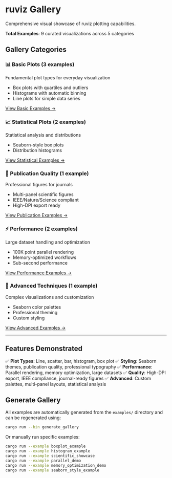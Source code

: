 # ruviz Gallery

Comprehensive visual showcase of ruviz plotting capabilities.

**Total Examples**: 9 curated visualizations across 5 categories

## Gallery Categories

### 📊 Basic Plots (3 examples)

Fundamental plot types for everyday visualization

- Box plots with quartiles and outliers
- Histograms with automatic binning
- Line plots for simple data series

[View Basic Examples →](basic/README.md)

### 📈 Statistical Plots (2 examples)

Statistical analysis and distributions

- Seaborn-style box plots
- Distribution histograms

[View Statistical Examples →](statistical/README.md)

### 📄 Publication Quality (1 example)

Professional figures for journals

- Multi-panel scientific figures
- IEEE/Nature/Science compliant
- High-DPI export ready

[View Publication Examples →](publication/README.md)

### ⚡ Performance (2 examples)

Large dataset handling and optimization

- 100K point parallel rendering
- Memory-optimized workflows
- Sub-second performance

[View Performance Examples →](performance/README.md)

### 🎨 Advanced Techniques (1 example)

Complex visualizations and customization

- Seaborn color palettes
- Professional theming
- Custom styling

[View Advanced Examples →](advanced/README.md)

---

## Features Demonstrated

✅ **Plot Types**: Line, scatter, bar, histogram, box plot
✅ **Styling**: Seaborn themes, publication quality, professional typography
✅ **Performance**: Parallel rendering, memory optimization, large datasets
✅ **Quality**: High-DPI export, IEEE compliance, journal-ready figures
✅ **Advanced**: Custom palettes, multi-panel layouts, statistical analysis

## Generate Gallery

All examples are automatically generated from the `examples/` directory and can be regenerated using:

```bash
cargo run --bin generate_gallery
```

Or manually run specific examples:

```bash
cargo run --example boxplot_example
cargo run --example histogram_example
cargo run --example scientific_showcase
cargo run --example parallel_demo
cargo run --example memory_optimization_demo
cargo run --example seaborn_style_example
```
